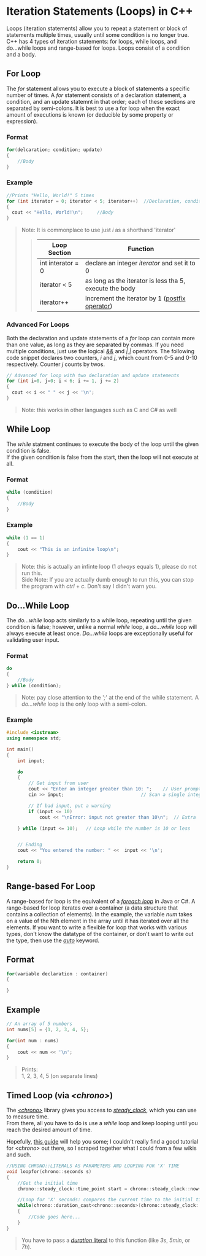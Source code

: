 # Iteration Statements (Loops) in C++
Loops (iteration statements) allow you to repeat a statement or block of statements multiple times, usually until some condition is no longer true.
C++ has 4 types of iteration statements: for loops, while loops, and do...while loops and range-based for loops. Loops consist of a condition and a body. <br />

## For Loop
The _for_ statement allows you to execute a block of statements a specific number of times. A _for_ statement consists of a declaration statement, a condition,
and an update statemnt in that order; each of these sections are separated by semi-colons. It is best to use a for loop when the exact amount of executions is 
known (or deducible by some property or expression). <br />

### Format
```C++
for(delcaration; condition; update)
{
    //Body
}
```

### Example
```C++
//Prints "Hello, World!" 5 times
for (int iterator = 0; iterator < 5; iterator++)  //Declaration, condition, and update statements
{
  cout << "Hello, World!\n";     //Body
}
```
> Note: It is commonplace to use just _i_ as a shorthand 'iterator'
>> | Loop Section | Function |
>> | ------------ | -------- |
>> | int interator = 0 | declare an integer _iterator_ and set it to 0 |
>> | iterator < 5 | as long as the iterator is less tha 5, execute the body |
>> | iterator++ | increment the iterator by 1 ([postfix operator](https://www.programiz.com/article/increment-decrement-operator-difference-prefix-postfix)) |

### Advanced For Loops
Both the declaration and update statements of a _for_ loop can contain more than one value, as long as they are separated by commas. If you need multiple conditions,
just use the logical [_&&_](https://www.tutorialspoint.com/cprogramming/c_logical_operators.htm) and [_| |_](https://www.tutorialspoint.com/cprogramming/c_logical_operators.htm) operators. The following code snippet declares two counters, _i_ and _j_, which count from 0-5 and 0-10 respectively. 
Counter _j_ counts by twos.
```C++
// Advanced for loop with two declaration and update statements
for (int i=0, j=0; i < 6; i += 1, j += 2)
{
  cout << i << " " << j << '\n';
}

```
> Note: this works in other languages such as C and C# as well
 
## While Loop
The _while_ statment continues to execute the body of the loop until the given condition is false. <br />
If the given condition is false from the start, then the loop will not execute at all.

### Format
```C++
while (condition)
{
    //Body
}
```

### Example
```C++
while (1 == 1)
{
    cout << "This is an infinite loop\n";
}
```
> Note: this is actually an infinte loop (1 _always_ equals 1), please do not run this. <br />
> Side Note: If you are actually dumb enough to run this, you can stop the program with _ctrl_ + _c_. Don't say I didn't warn you.

## Do...While Loop
The _do...while_ loop acts similarly to a while loop, repeating until the given condition is false; however, unlike a normal _while_ loop, a _do...while_ loop will
always execute at least once. _Do...while_ loops are exceptionally useful for validating user input.

### Format
```C++
do
{
    //Body
} while (condition);
```
> Note: pay close attention to the '_;_' at the end of the while statement. A _do...while_ loop is the only loop with a semi-colon.

### Example
```C++
#include <iostream>
using namespace std;

int main()
{
    int input;

    do
    {
        // Get input from user
        cout << "Enter an integer greater than 10: ";    // User prompt
        cin >> input;                            // Scan a single integer from the keyboard

        // If bad input, put a warning
        if (input <= 10)
            cout << "\nError: input not greater than 10\n";  // Extra '\n' for spacing

    } while (input <= 10);   // Loop while the number is 10 or less


    // Ending
    cout << "You entered the number: " <<  input << '\n';

    return 0;
}
```

## Range-based For Loop
A range-based for loop is the equivalent of a [_foreach loop_](https://docs.microsoft.com/en-us/dotnet/csharp/language-reference/statements/iteration-statements#the-foreach-statement) in Java or C#. A range-based for loop iterates over a container (a data structure that contains a collection of elements). In the example, the variable
_num_ takes on a value of the Nth element in the array until it has iterated over all the elements. If you want to write a flexible for loop that works with various types,
don't know the datatype of the container, or don't want to write out the type, then use the [_auto_](https://www.youtube.com/watch?v=2vOPEuiGXVo) keyword.

## Format
```C++
for(variable declaration : container)
{

}
```

## Example
```C++
// An array of 5 numbers
int nums[5] = {1, 2, 3, 4, 5};

for(int num : nums)
{
    cout << num << '\n';
}
```
> Prints: <br />
> 1, 2, 3, 4, 5 (on separate lines)

## Timed Loop (via _\<chrono\>_)
The  [_\<chrono\>_](https://www.cplusplus.com/reference/chrono/) library gives you access to [_steady\_clock_](https://www.cplusplus.com/reference/chrono/steady_clock/), 
which you can use to measure time. <br />
From there, all you have to do is use a _while_ loop and keep looping until you reach the desired amount of time.

Hopefully, [this guide](https://github.com/EthanC2/Notes-and-Writeups/blob/main/C%2B%2B/Data%20and%20Data%20Types/Date%20and%20Time.md) will help you some; I couldn't really
find a good tutorial for _\<chrono\>_ out there, so I scraped together what I could from a few wikis and such.

```C++
//USING CHRONO::LITERALS AS PARAMETERS AND LOOPING FOR 'X' TIME
void loopfor(chrono::seconds s)
{
    //Get the initial time
    chrono::steady_clock::time_point start = chrono::steady_clock::now();

    //Loop for 'X' seconds: compares the current time to the initial time; if greater than the given time, stop.
    while(chrono::duration_cast<chrono::seconds>(chrono::steady_clock::now() - start) < s)
    {
        //Code goes here...
    }
}
```
> You have to pass a [_duration_ literal](https://en.cppreference.com/w/cpp/chrono/duration) to this function (like _3s_, _5min_, or _7h_).
